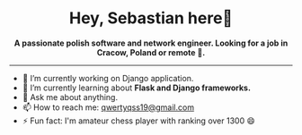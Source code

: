 ### <h1 align="center">Hey, Sebastian here👋</h1>


**<p align="center">A passionate polish software and network engineer. Looking for a job in Cracow, Poland or remote 🌴.</p>**

---------------------------------


- 🔭 I’m currently working on Django application.
- 🌱 I’m currently learning about **Flask and Django frameworks.**
- 💬 Ask me about anything.
- 📫 How to reach me: qwertyqss19@gmail.com
- ⚡ Fun fact: I'm amateur chess player with ranking over 1300 😄

<!--
**tlalky/tlalky** is a ✨ _special_ ✨ repository because its `README.md` (this file) appears on your GitHub profile.

Here are some ideas to get you started:

- 🔭 I’m currently working on ...
- 🌱 I’m currently learning ...
- 👯 I’m looking to collaborate on ...
- 🤔 I’m looking for help with ...
- 💬 Ask me about ...
- 📫 How to reach me: ...
- 😄 Pronouns: ...
- ⚡ Fun fact: ...
-->
